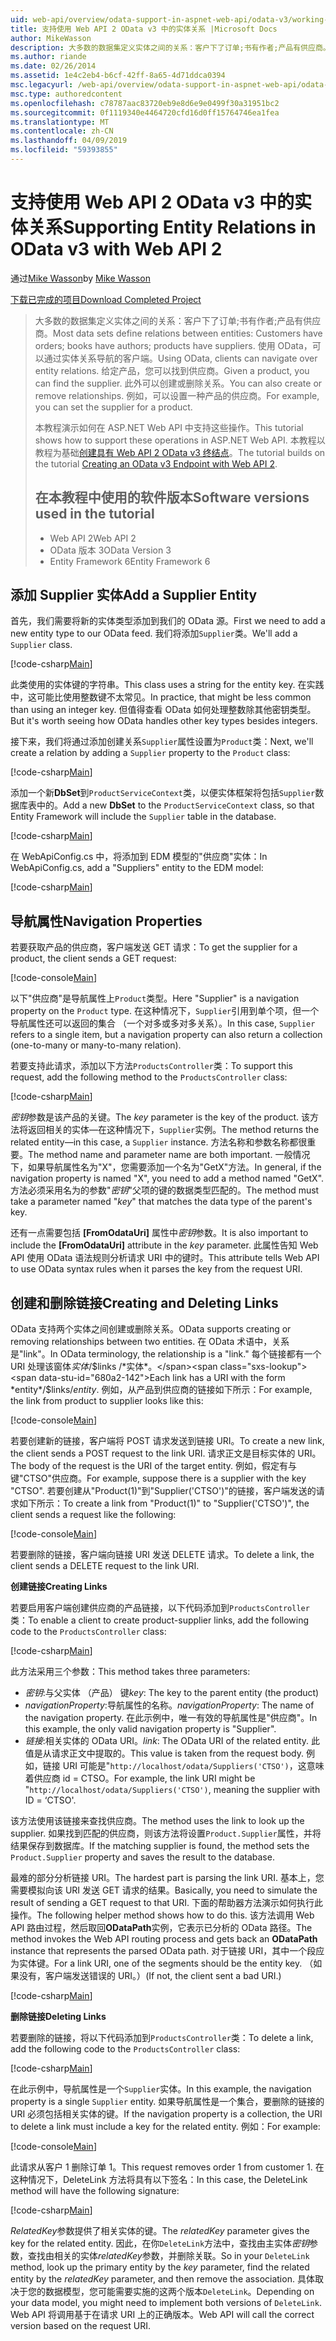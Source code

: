 ```yaml
---
uid: web-api/overview/odata-support-in-aspnet-web-api/odata-v3/working-with-entity-relations
title: 支持使用 Web API 2 OData v3 中的实体关系 |Microsoft Docs
author: MikeWasson
description: 大多数的数据集定义实体之间的关系：客户下了订单;书有作者;产品有供应商。 使用 OData，可以通过导航的客户端...
ms.author: riande
ms.date: 02/26/2014
ms.assetid: 1e4c2eb4-b6cf-42ff-8a65-4d71ddca0394
msc.legacyurl: /web-api/overview/odata-support-in-aspnet-web-api/odata-v3/working-with-entity-relations
msc.type: authoredcontent
ms.openlocfilehash: c78787aac83720eb9e8d6e9e0499f30a31951bc2
ms.sourcegitcommit: 0f1119340e4464720cfd16d0ff15764746ea1fea
ms.translationtype: MT
ms.contentlocale: zh-CN
ms.lasthandoff: 04/09/2019
ms.locfileid: "59393855"
---
```

# <a name="supporting-entity-relations-in-odata-v3-with-web-api-2"></a><span data-ttu-id="680a2-104">支持使用 Web API 2 OData v3 中的实体关系</span><span class="sxs-lookup"><span data-stu-id="680a2-104">Supporting Entity Relations in OData v3 with Web API 2</span></span>

<span data-ttu-id="680a2-105">通过[Mike Wasson](https://github.com/MikeWasson)</span><span class="sxs-lookup"><span data-stu-id="680a2-105">by [Mike Wasson](https://github.com/MikeWasson)</span></span>

[<span data-ttu-id="680a2-106">下载已完成的项目</span><span class="sxs-lookup"><span data-stu-id="680a2-106">Download Completed Project</span></span>](http://code.msdn.microsoft.com/ASPNET-Web-API-OData-cecdb524)

> <span data-ttu-id="680a2-107">大多数的数据集定义实体之间的关系：客户下了订单;书有作者;产品有供应商。</span><span class="sxs-lookup"><span data-stu-id="680a2-107">Most data sets define relations between entities: Customers have orders; books have authors; products have suppliers.</span></span> <span data-ttu-id="680a2-108">使用 OData，可以通过实体关系导航的客户端。</span><span class="sxs-lookup"><span data-stu-id="680a2-108">Using OData, clients can navigate over entity relations.</span></span> <span data-ttu-id="680a2-109">给定产品，您可以找到供应商。</span><span class="sxs-lookup"><span data-stu-id="680a2-109">Given a product, you can find the supplier.</span></span> <span data-ttu-id="680a2-110">此外可以创建或删除关系。</span><span class="sxs-lookup"><span data-stu-id="680a2-110">You can also create or remove relationships.</span></span> <span data-ttu-id="680a2-111">例如，可以设置一种产品的供应商。</span><span class="sxs-lookup"><span data-stu-id="680a2-111">For example, you can set the supplier for a product.</span></span>
> 
> <span data-ttu-id="680a2-112">本教程演示如何在 ASP.NET Web API 中支持这些操作。</span><span class="sxs-lookup"><span data-stu-id="680a2-112">This tutorial shows how to support these operations in ASP.NET Web API.</span></span> <span data-ttu-id="680a2-113">本教程以教程为基础[创建具有 Web API 2 OData v3 终结点](creating-an-odata-endpoint.md)。</span><span class="sxs-lookup"><span data-stu-id="680a2-113">The tutorial builds on the tutorial [Creating an OData v3 Endpoint with Web API 2](creating-an-odata-endpoint.md).</span></span>
> 
> ## <a name="software-versions-used-in-the-tutorial"></a><span data-ttu-id="680a2-114">在本教程中使用的软件版本</span><span class="sxs-lookup"><span data-stu-id="680a2-114">Software versions used in the tutorial</span></span>
> 
> 
> - <span data-ttu-id="680a2-115">Web API 2</span><span class="sxs-lookup"><span data-stu-id="680a2-115">Web API 2</span></span>
> - <span data-ttu-id="680a2-116">OData 版本 3</span><span class="sxs-lookup"><span data-stu-id="680a2-116">OData Version 3</span></span>
> - <span data-ttu-id="680a2-117">Entity Framework 6</span><span class="sxs-lookup"><span data-stu-id="680a2-117">Entity Framework 6</span></span>


## <a name="add-a-supplier-entity"></a><span data-ttu-id="680a2-118">添加 Supplier 实体</span><span class="sxs-lookup"><span data-stu-id="680a2-118">Add a Supplier Entity</span></span>

<span data-ttu-id="680a2-119">首先，我们需要将新的实体类型添加到我们的 OData 源。</span><span class="sxs-lookup"><span data-stu-id="680a2-119">First we need to add a new entity type to our OData feed.</span></span> <span data-ttu-id="680a2-120">我们将添加`Supplier`类。</span><span class="sxs-lookup"><span data-stu-id="680a2-120">We'll add a `Supplier` class.</span></span>

[!code-csharp[Main](working-with-entity-relations/samples/sample1.cs)]

<span data-ttu-id="680a2-121">此类使用的实体键的字符串。</span><span class="sxs-lookup"><span data-stu-id="680a2-121">This class uses a string for the entity key.</span></span> <span data-ttu-id="680a2-122">在实践中，这可能比使用整数键不太常见。</span><span class="sxs-lookup"><span data-stu-id="680a2-122">In practice, that might be less common than using an integer key.</span></span> <span data-ttu-id="680a2-123">但值得查看 OData 如何处理整数除其他密钥类型。</span><span class="sxs-lookup"><span data-stu-id="680a2-123">But it's worth seeing how OData handles other key types besides integers.</span></span>

<span data-ttu-id="680a2-124">接下来，我们将通过添加创建关系`Supplier`属性设置为`Product`类：</span><span class="sxs-lookup"><span data-stu-id="680a2-124">Next, we'll create a relation by adding a `Supplier` property to the `Product` class:</span></span>

[!code-csharp[Main](working-with-entity-relations/samples/sample2.cs)]

<span data-ttu-id="680a2-125">添加一个新**DbSet**到`ProductServiceContext`类，以便实体框架将包括`Supplier`数据库表中的。</span><span class="sxs-lookup"><span data-stu-id="680a2-125">Add a new **DbSet** to the `ProductServiceContext` class, so that Entity Framework will include the `Supplier` table in the database.</span></span>

[!code-csharp[Main](working-with-entity-relations/samples/sample3.cs?highlight=9)]

<span data-ttu-id="680a2-126">在 WebApiConfig.cs 中，将添加到 EDM 模型的"供应商"实体：</span><span class="sxs-lookup"><span data-stu-id="680a2-126">In WebApiConfig.cs, add a "Suppliers" entity to the EDM model:</span></span>

[!code-csharp[Main](working-with-entity-relations/samples/sample4.cs?highlight=4)]

## <a name="navigation-properties"></a><span data-ttu-id="680a2-127">导航属性</span><span class="sxs-lookup"><span data-stu-id="680a2-127">Navigation Properties</span></span>

<span data-ttu-id="680a2-128">若要获取产品的供应商，客户端发送 GET 请求：</span><span class="sxs-lookup"><span data-stu-id="680a2-128">To get the supplier for a product, the client sends a GET request:</span></span>

[!code-console[Main](working-with-entity-relations/samples/sample5.cmd)]

<span data-ttu-id="680a2-129">以下"供应商"是导航属性上`Product`类型。</span><span class="sxs-lookup"><span data-stu-id="680a2-129">Here "Supplier" is a navigation property on the `Product` type.</span></span> <span data-ttu-id="680a2-130">在这种情况下，`Supplier`引用到单个项，但一个导航属性还可以返回的集合 （一个对多或多对多关系）。</span><span class="sxs-lookup"><span data-stu-id="680a2-130">In this case, `Supplier` refers to a single item, but a navigation property can also return a collection (one-to-many or many-to-many relation).</span></span>

<span data-ttu-id="680a2-131">若要支持此请求，添加以下方法`ProductsController`类：</span><span class="sxs-lookup"><span data-stu-id="680a2-131">To support this request, add the following method to the `ProductsController` class:</span></span>

[!code-csharp[Main](working-with-entity-relations/samples/sample6.cs)]

<span data-ttu-id="680a2-132">*密钥*参数是该产品的关键。</span><span class="sxs-lookup"><span data-stu-id="680a2-132">The *key* parameter is the key of the product.</span></span> <span data-ttu-id="680a2-133">该方法将返回相关的实体&#8212;在这种情况下，`Supplier`实例。</span><span class="sxs-lookup"><span data-stu-id="680a2-133">The method returns the related entity&#8212;in this case, a `Supplier` instance.</span></span> <span data-ttu-id="680a2-134">方法名称和参数名称都很重要。</span><span class="sxs-lookup"><span data-stu-id="680a2-134">The method name and parameter name are both important.</span></span> <span data-ttu-id="680a2-135">一般情况下，如果导航属性名为"X"，您需要添加一个名为"GetX"方法。</span><span class="sxs-lookup"><span data-stu-id="680a2-135">In general, if the navigation property is named "X", you need to add a method named "GetX".</span></span> <span data-ttu-id="680a2-136">方法必须采用名为的参数"*密钥*"父项的键的数据类型匹配的。</span><span class="sxs-lookup"><span data-stu-id="680a2-136">The method must take a parameter named "*key*" that matches the data type of the parent's key.</span></span>

<span data-ttu-id="680a2-137">还有一点需要包括 **[FromOdataUri]** 属性中*密钥*参数。</span><span class="sxs-lookup"><span data-stu-id="680a2-137">It is also important to include the **[FromOdataUri]** attribute in the *key* parameter.</span></span> <span data-ttu-id="680a2-138">此属性告知 Web API 使用 OData 语法规则分析请求 URI 中的键时。</span><span class="sxs-lookup"><span data-stu-id="680a2-138">This attribute tells Web API to use OData syntax rules when it parses the key from the request URI.</span></span>

## <a name="creating-and-deleting-links"></a><span data-ttu-id="680a2-139">创建和删除链接</span><span class="sxs-lookup"><span data-stu-id="680a2-139">Creating and Deleting Links</span></span>

<span data-ttu-id="680a2-140">OData 支持两个实体之间创建或删除关系。</span><span class="sxs-lookup"><span data-stu-id="680a2-140">OData supports creating or removing relationships between two entities.</span></span> <span data-ttu-id="680a2-141">在 OData 术语中，关系是"link"。</span><span class="sxs-lookup"><span data-stu-id="680a2-141">In OData terminology, the relationship is a "link."</span></span> <span data-ttu-id="680a2-142">每个链接都有一个 URI 处理该窗体*实体*/$links /*实体*。</span><span class="sxs-lookup"><span data-stu-id="680a2-142">Each link has a URI with the form *entity*/$links/*entity*.</span></span> <span data-ttu-id="680a2-143">例如，从产品到供应商的链接如下所示：</span><span class="sxs-lookup"><span data-stu-id="680a2-143">For example, the link from product to supplier looks like this:</span></span>

[!code-console[Main](working-with-entity-relations/samples/sample7.cmd)]

<span data-ttu-id="680a2-144">若要创建新的链接，客户端将 POST 请求发送到链接 URI。</span><span class="sxs-lookup"><span data-stu-id="680a2-144">To create a new link, the client sends a POST request to the link URI.</span></span> <span data-ttu-id="680a2-145">请求正文是目标实体的 URI。</span><span class="sxs-lookup"><span data-stu-id="680a2-145">The body of the request is the URI of the target entity.</span></span> <span data-ttu-id="680a2-146">例如，假定有与键"CTSO"供应商。</span><span class="sxs-lookup"><span data-stu-id="680a2-146">For example, suppose there is a supplier with the key "CTSO".</span></span> <span data-ttu-id="680a2-147">若要创建从"Product(1)"到"Supplier('CTSO')"的链接，客户端发送的请求如下所示：</span><span class="sxs-lookup"><span data-stu-id="680a2-147">To create a link from "Product(1)" to "Supplier('CTSO')", the client sends a request like the following:</span></span>

[!code-console[Main](working-with-entity-relations/samples/sample8.cmd)]

<span data-ttu-id="680a2-148">若要删除的链接，客户端向链接 URI 发送 DELETE 请求。</span><span class="sxs-lookup"><span data-stu-id="680a2-148">To delete a link, the client sends a DELETE request to the link URI.</span></span>

**<span data-ttu-id="680a2-149">创建链接</span><span class="sxs-lookup"><span data-stu-id="680a2-149">Creating Links</span></span>**

<span data-ttu-id="680a2-150">若要启用客户端创建供应商的产品链接，以下代码添加到`ProductsController`类：</span><span class="sxs-lookup"><span data-stu-id="680a2-150">To enable a client to create product-supplier links, add the following code to the `ProductsController` class:</span></span>

[!code-csharp[Main](working-with-entity-relations/samples/sample9.cs)]

<span data-ttu-id="680a2-151">此方法采用三个参数：</span><span class="sxs-lookup"><span data-stu-id="680a2-151">This method takes three parameters:</span></span>

- <span data-ttu-id="680a2-152">*密钥*:与父实体 （产品） 键</span><span class="sxs-lookup"><span data-stu-id="680a2-152">*key*: The key to the parent entity (the product)</span></span>
- <span data-ttu-id="680a2-153">*navigationProperty*:导航属性的名称。</span><span class="sxs-lookup"><span data-stu-id="680a2-153">*navigationProperty*: The name of the navigation property.</span></span> <span data-ttu-id="680a2-154">在此示例中，唯一有效的导航属性是"供应商"。</span><span class="sxs-lookup"><span data-stu-id="680a2-154">In this example, the only valid navigation property is "Supplier".</span></span>
- <span data-ttu-id="680a2-155">*链接*:相关实体的 OData URI。</span><span class="sxs-lookup"><span data-stu-id="680a2-155">*link*: The OData URI of the related entity.</span></span> <span data-ttu-id="680a2-156">此值是从请求正文中提取的。</span><span class="sxs-lookup"><span data-stu-id="680a2-156">This value is taken from the request body.</span></span> <span data-ttu-id="680a2-157">例如，链接 URI 可能是"`http://localhost/odata/Suppliers('CTSO')`，这意味着供应商 id = CTSO。</span><span class="sxs-lookup"><span data-stu-id="680a2-157">For example, the link URI might be "`http://localhost/odata/Suppliers('CTSO')`, meaning the supplier with ID = ‘CTSO'.</span></span>

<span data-ttu-id="680a2-158">该方法使用该链接来查找供应商。</span><span class="sxs-lookup"><span data-stu-id="680a2-158">The method uses the link to look up the supplier.</span></span> <span data-ttu-id="680a2-159">如果找到匹配的供应商，则该方法将设置`Product.Supplier`属性，并将结果保存到数据库。</span><span class="sxs-lookup"><span data-stu-id="680a2-159">If the matching supplier is found, the method sets the `Product.Supplier` property and saves the result to the database.</span></span>

<span data-ttu-id="680a2-160">最难的部分分析链接 URI。</span><span class="sxs-lookup"><span data-stu-id="680a2-160">The hardest part is parsing the link URI.</span></span> <span data-ttu-id="680a2-161">基本上，您需要模拟向该 URI 发送 GET 请求的结果。</span><span class="sxs-lookup"><span data-stu-id="680a2-161">Basically, you need to simulate the result of sending a GET request to that URI.</span></span> <span data-ttu-id="680a2-162">下面的帮助器方法演示如何执行此操作。</span><span class="sxs-lookup"><span data-stu-id="680a2-162">The following helper method shows how to do this.</span></span> <span data-ttu-id="680a2-163">该方法调用 Web API 路由过程，然后取回**ODataPath**实例，它表示已分析的 OData 路径。</span><span class="sxs-lookup"><span data-stu-id="680a2-163">The method invokes the Web API routing process and gets back an **ODataPath** instance that represents the parsed OData path.</span></span> <span data-ttu-id="680a2-164">对于链接 URI，其中一个段应为实体键。</span><span class="sxs-lookup"><span data-stu-id="680a2-164">For a link URI, one of the segments should be the entity key.</span></span> <span data-ttu-id="680a2-165">（如果没有，客户端发送错误的 URI。）</span><span class="sxs-lookup"><span data-stu-id="680a2-165">(If not, the client sent a bad URI.)</span></span>

[!code-csharp[Main](working-with-entity-relations/samples/sample10.cs)]

**<span data-ttu-id="680a2-166">删除链接</span><span class="sxs-lookup"><span data-stu-id="680a2-166">Deleting Links</span></span>**

<span data-ttu-id="680a2-167">若要删除的链接，将以下代码添加到`ProductsController`类：</span><span class="sxs-lookup"><span data-stu-id="680a2-167">To delete a link, add the following code to the `ProductsController` class:</span></span>

[!code-csharp[Main](working-with-entity-relations/samples/sample11.cs)]

<span data-ttu-id="680a2-168">在此示例中，导航属性是一个`Supplier`实体。</span><span class="sxs-lookup"><span data-stu-id="680a2-168">In this example, the navigation property is a single `Supplier` entity.</span></span> <span data-ttu-id="680a2-169">如果导航属性是一个集合，要删除的链接的 URI 必须包括相关实体的键。</span><span class="sxs-lookup"><span data-stu-id="680a2-169">If the navigation property is a collection, the URI to delete a link must include a key for the related entity.</span></span> <span data-ttu-id="680a2-170">例如：</span><span class="sxs-lookup"><span data-stu-id="680a2-170">For example:</span></span>

[!code-console[Main](working-with-entity-relations/samples/sample12.cmd)]

<span data-ttu-id="680a2-171">此请求从客户 1 删除订单 1。</span><span class="sxs-lookup"><span data-stu-id="680a2-171">This request removes order 1 from customer 1.</span></span> <span data-ttu-id="680a2-172">在这种情况下，DeleteLink 方法将具有以下签名：</span><span class="sxs-lookup"><span data-stu-id="680a2-172">In this case, the DeleteLink method will have the following signature:</span></span>

[!code-csharp[Main](working-with-entity-relations/samples/sample13.cs)]

<span data-ttu-id="680a2-173">*RelatedKey*参数提供了相关实体的键。</span><span class="sxs-lookup"><span data-stu-id="680a2-173">The *relatedKey* parameter gives the key for the related entity.</span></span> <span data-ttu-id="680a2-174">因此，在你`DeleteLink`方法中，查找由主实体*密钥*参数，查找由相关的实体*relatedKey*参数，并删除关联。</span><span class="sxs-lookup"><span data-stu-id="680a2-174">So in your `DeleteLink` method, look up the primary entity by the *key* parameter, find the related entity by the *relatedKey* parameter, and then remove the association.</span></span> <span data-ttu-id="680a2-175">具体取决于您的数据模型，您可能需要实施的这两个版本`DeleteLink`。</span><span class="sxs-lookup"><span data-stu-id="680a2-175">Depending on your data model, you might need to implement both versions of `DeleteLink`.</span></span> <span data-ttu-id="680a2-176">Web API 将调用基于在请求 URI 上的正确版本。</span><span class="sxs-lookup"><span data-stu-id="680a2-176">Web API will call the correct version based on the request URI.</span></span>
